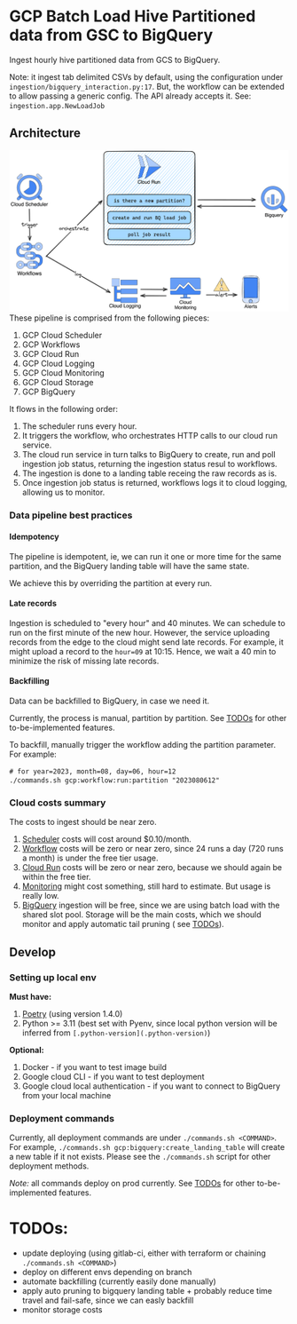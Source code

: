 # GCP Batch Load Hive Partitioned data from GSC to BigQuery

Ingest hourly hive partitioned data from GCS to BigQuery.

Note: it ingest tab delimited CSVs by default, using the configuration under `ingestion/bigquery_interaction.py:17`.
But, the workflow can be extended to allow passing a generic config. The API already accepts it.
See: `ingestion.app.NewLoadJob`

## Architecture

![img.png](img.png)
These pipeline is comprised from the following pieces:

1. GCP Cloud Scheduler
2. GCP Workflows
3. GCP Cloud Run
4. GCP Cloud Logging
5. GCP Cloud Monitoring
6. GCP Cloud Storage
7. GCP BigQuery

It flows in the following order:

1. The scheduler runs every hour.
2. It triggers the workflow, who orchestrates HTTP calls to our cloud run service.
3. The cloud run service in turn talks to BigQuery to create, run and poll ingestion job status, returning the ingestion
   status resul to
   workflows.
4. The ingestion is done to a landing table receing the raw records as is.
5. Once ingestion job status is returned, workflows logs it to cloud logging, allowing us to monitor.

### Data pipeline best practices

#### Idempotency

The pipeline is idempotent, ie, we can run it one or more time for the same partition, and the BigQuery landing table
will have the same state.

We achieve this by overriding the partition at every run.

#### Late records

Ingestion is scheduled to "every hour" and 40 minutes.
We can schedule to run on the first minute of the new hour.
However, the service uploading records from the edge to the cloud might send late records.
For example, it might upload a record to the `hour=09` at 10:15.
Hence, we wait a 40 min to minimize the risk of missing late records.

#### Backfilling

Data can be backfilled to BigQuery, in case we need it.

Currently, the process is manual, partition by partition. See [TODOs](#todos-) for other to-be-implemented features.

To backfill, manually trigger the workflow adding the partition parameter. For example:

```shell
# for year=2023, month=08, day=06, hour=12
./commands.sh gcp:workflow:run:partition "2023080612"
```

### Cloud costs summary

The costs to ingest should be near zero.

1. [Scheduler](https://cloud.google.com/scheduler/pricing) costs will cost around $0.10/month.
2. [Workflow](https://cloud.google.com/workflows/pricing) costs will be zero or near zero, since 24 runs a day (720
   runs a month) is under the free tier usage.
3. [Cloud Run](https://cloud.google.com/run/pricing) costs will be zero or near zero, because we should again be within
   the free tier.
4. [Monitoring](https://cloud.google.com/stackdriver/pricing) might cost something, still hard to estimate. But usage is
   really low.
5. [BigQuery](https://cloud.google.com/bigquery/pricing) ingestion will be free, since we are using batch load with the
   shared slot pool. Storage will be the main costs, which we should monitor and apply automatic tail pruning (
   see [TODOs](#todos-)).

## Develop

### Setting up local env

**Must have:**

1. [Poetry](https://python-poetry.org/) (using version 1.4.0)
2. Python >= 3.11 (best set with Pyenv, since local python version will be inferred
   from `[.python-version](.python-version)`)

**Optional:**

1. Docker - if you want to test image build
2. Google cloud CLI - if you want to test deployment
3. Google cloud local authentication - if you want to connect to BigQuery from your local machine

### Deployment commands

Currently, all deployment commands are under `./commands.sh <COMMAND>`.
For example, `./commands.sh gcp:bigquery:create_landing_table` will create a new table if it not exists.
Please see the `./commands.sh` script for other deployment methods.

_Note:_ all commands deploy on prod currently. See [TODOs](#todos-) for other to-be-implemented features.

# TODOs:

- update deploying (using gitlab-ci, either with terraform or chaining `./commands.sh <COMMAND>`)
- deploy on different envs depending on branch
- automate backfilling (currently easily done manually)
- apply auto pruning to bigquery landing table + probably reduce time travel and fail-safe, since we can easly backfill
- monitor storage costs